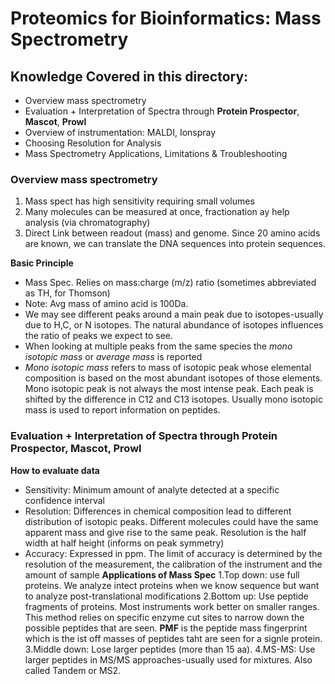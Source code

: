 # Proteomics for Bioinformatics: Mass Spectrometry

## Knowledge Covered in this directory:

  * Overview mass spectrometry 
  * Evaluation + Interpretation of Spectra through **Protein Prospector**, **Mascot**, **Prowl**
  * Overview of instrumentation: MALDI, Ionspray
  * Choosing Resolution for Analysis
  * Mass Spectrometry Applications, Limitations & Troubleshooting

### Overview mass spectrometry 
1. Mass spect has high sensitivity requiring small volumes
2. Many molecules can be measured at once, fractionation ay help analysis (via chromatography)
3. Direct Link between readout (mass) and genome. Since 20 amino acids are known, we can translate the DNA sequences into protein sequences. 

**Basic Principle**
 * Mass Spec. Relies on mass:charge (m/z) ratio (sometimes abbreviated as TH, for Thomson)
 * Note: Avg mass of amino acid is 100Da. 
 * We may see different peaks around a main peak due to isotopes-usually due to H,C, or N isotopes. The natural abundance of isotopes influences the ratio of peaks we expect to see. 
 * When looking at multiple peaks from the same species the *mono isotopic mass* or *average mass* is reported
  * *Mono isotopic mass* refers to mass of isotopic peak whose elemental composition is based on the most abundant isotopes of those elements. Mono isotopic peak is not always the most intense peak. Each peak is shifted by the difference in C12 and C13 isotopes. Usually mono isotopic mass is used to report information on peptides. 

### Evaluation + Interpretation of Spectra through **Protein Prospector**, **Mascot**, **Prowl**
**How to evaluate data**
 * Sensitivity: Minimum amount of analyte detected at a specific confidence interval
 * Resolution: Differences in chemical composition lead to different distribution of isotopic peaks. Different molecules could have the same apparent mass and give rise to the same peak. Resolution is the half width at half height (informs on peak symmetry)
 * Accuracy: Expressed in ppm. The limit of accuracy is determined by the resolution of the measurement, the calibration of the instrument and the amount of sample
**Applications of Mass Spec**
1.Top down: use full proteins. We analyze intect proteins when we know sequence but want to analyze post-translational modifications
2.Bottom up: Use peptide fragments of proteins. Most instruments work better on smaller ranges. This method relies on specific enzyme cut sites to narrow down the possible peptides that are seen. **PMF** is the peptide mass fingerprint which is the ist off masses of peptides taht are seen for a signle protein. 
3.Middle down: Lose larger peptides (more than 15 aa). 
4.MS-MS: Use larger peptides in MS/MS approaches-usually used for mixtures. Also called Tandem or MS2.
